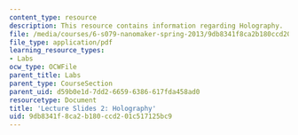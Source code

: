 ```yaml
---
content_type: resource
description: This resource contains information regarding Holography.
file: /media/courses/6-s079-nanomaker-spring-2013/9db8341f8ca2b180ccd201c517125bc9_MIT6_S079S13_slides02.pdf
file_type: application/pdf
learning_resource_types:
- Labs
ocw_type: OCWFile
parent_title: Labs
parent_type: CourseSection
parent_uid: d59b0e1d-7dd2-6659-6386-617fda458ad0
resourcetype: Document
title: 'Lecture Slides 2: Holography'
uid: 9db8341f-8ca2-b180-ccd2-01c517125bc9
---
```

